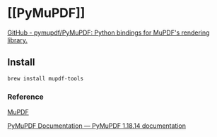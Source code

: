 # [[PyMuPDF]]

[GitHub - pymupdf/PyMuPDF: Python bindings for MuPDF's rendering library.](https://github.com/pymupdf/PyMuPDF)

## Install 
```sh
brew install mupdf-tools
```

### Reference

[MuPDF](https://mupdf.com/)

[PyMuPDF Documentation — PyMuPDF 1.18.14 documentation](https://pymupdf.readthedocs.io/en/latest/)